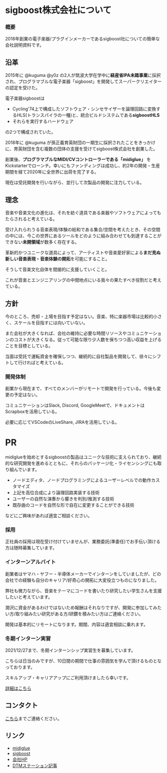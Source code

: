 # sigboost株式会社について

### 概要

2018年創業の電子楽器/プラグインメーカーであるsigboost社についての簡単な会社説明資料です。


## 沿革

2015年に @kuguma @y0z の2人が筑波大学在学中に**経産省IPA未踏事業**に採択され、プログラマブルな電子楽器「sigboost」を開発してスーパークリエイターの認定を受けた。

電子楽器sigboostは

- Cycling'74上で構成したソフトウェア・シンセサイザーを論理回路に変換するHLS(トランスパイラの一種)と、統合ビルドシステムである**sigboostHLS**
- それらを実行するハードウェア

の2つで構成されていた。


2018年に @kuguma が孫正義育英財団の一期生に採択されたことをきっかけに、育英財団を含む複数の団体の支援を受けてsigboost株式会社を創業した。

創業後、**プログラマブルなMIDI/CVコントローラーである「midiglue」** をKickstarterでローンチ。幸いにもファンディングは成功し、約2年の開発・生産期間を経て2020年に全世界に出荷を完了する。

現在は受託開発を行いながら、並行して次製品の開発に注力している。


## 理念

音楽や音楽文化の進化は、それを紡ぐ道具である楽器やソフトウェアによってもたらされると考えている。

受け入れられうる音楽表現/体験の総和である集合/空間を考えたとき、その空間の中には、今この世界にあるツールをどのように組み合わせても到達することができない**未開領域**が数多く存在する。

革新的かつユニークな道具によって、アーティストや音楽愛好家による**まだ見ぬ新しい音楽表現・音楽体験の開拓**を可能にすること。

そうして音楽文化自体を間接的に支援していくこと。

これが音楽とエンジニアリングの中間地点にいる我々の果たすべき役割だと考えている。


## 方針

今のところ、売却・上場を目指す予定はない。音楽、特に楽器市場は比較的小さく、スケールを目指すには向いていない。

また会社が大きくなれば、会社の維持に必要な時間リソースやコミュニケーションのコストが大きくなる。従って可能な限り少人数を保ちつつ高い収益を上げることを目標としている。

当面は受託で運転資金を確保しつつ、継続的に自社製品を開発して、徐々にシフトして行ければと考えている。


### 開発体制

創業から現在まで、すべてのメンバーがリモートで開発を行っている。今後も変更の予定はない。

コミュニケーションはSlack, Discord, GoogleMeetで、ドキュメントはScrapboxを活用している。

必要に応じてVSCodeのLiveShare, JIRAを活用している。




# PR

midiglueを始めとするsigboostの製品はユニークな技術に支えられており、継続的な研究開発を進めるとともに、それらのパッケージ化・ライセンシングにも取り組んでいます。

- ノードエディタ、ノードプログラミングによるユーザーレベルでの動作カスタマイズ
- 上記を高位合成により論理回路実装する技術
- ユーザーの自然な演奏から響きを判別/推測する技術
- 既存曲のコードを自然な形で自在に変更することができる技術

などにご興味があれば適宜ご相談ください。

### 採用

正社員の採用は現在受け付けていませんが、業務委託(準委任)でお手伝い頂ける方は随時募集しています。

### インターンアルバイト

創業者はヤマハ・ヤフー・半導体メーカーでインターンをしていましたが、どの会社での経験も自分のキャリア/好奇心の開拓に大変役立つものになりました。

弊社も微力ながら、音楽をテーマにコードを書いたり研究したい学生さんを支援したいと考えています。

潤沢に資金があるわけではないため報酬はそれなりですが、開発に参加してみたい方/取り組みたい研究がある方/研鑽を積みたい方はご連絡ください。

開発は基本的にリモートになります。期間、内容は適宜相談に乗れます。

### 冬期インターン実習

2021/12/27まで、冬期インターンシップ実習生を募集しています。

こちらは日当のみですが、10日間の期間で仕事の雰囲気を学んで頂けるものとなっております。

スキルアップ・キャリアアップにご利用頂けましたら幸いです。

[詳細はこちら](internship-2022-winter.md)



## コンタクト

 [こちら](mailto:support@sigboost.audio)までご連絡ください。
 
 
## リンク

- [midiglue](https://sigboost.audio/midiglue)
- [sigboost](https://sigboost.audio)
- [会社HP](https://sigboost-inc.com)
- [DTMステーション記事](https://www.dtmstation.com/tag/sigboost)
